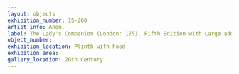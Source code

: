 ```yaml
---
layout: objects
exhibition_number: 15-260
artist_info: Anon.
label: The Lady's Companion (London: 1751. Fifth Edition with Large additions)
object_number: 
exhibition_location: Plinth with hood
exhibition_area: 
gallery_location: 20th Century 
---
```

